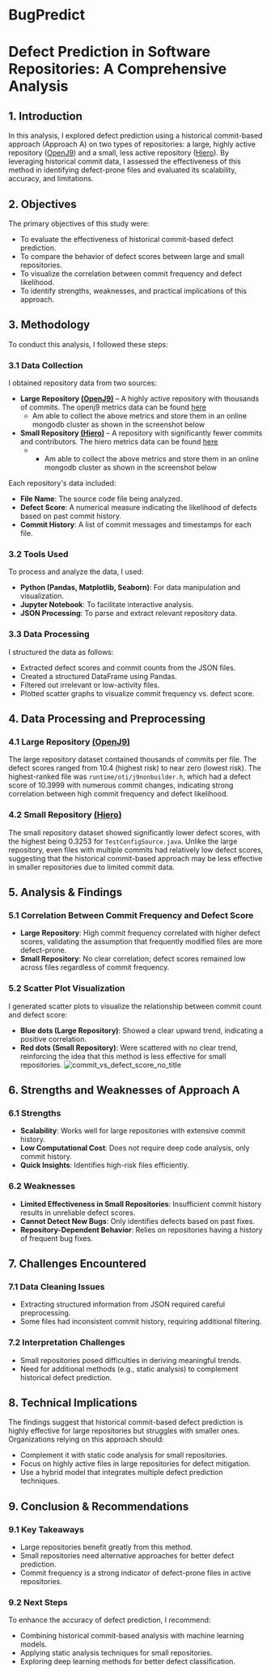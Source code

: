 # BugPredict

# Defect Prediction in Software Repositories: A Comprehensive Analysis

## 1. Introduction
In this analysis, I explored defect prediction using a historical commit-based approach (Approach A) on two types of repositories: a large, highly active repository ([OpenJ9](https://github.com/eclipse-openj9/openj9)) and a small, less active repository ([Hiero](https://github.com/OpenElements/hiero-enterprise-java)). By leveraging historical commit data, I assessed the effectiveness of this method in identifying defect-prone files and evaluated its scalability, accuracy, and limitations.

## 2. Objectives
The primary objectives of this study were:
- To evaluate the effectiveness of historical commit-based defect prediction.
- To compare the behavior of defect scores between large and small repositories.
- To visualize the correlation between commit frequency and defect likelihood.
- To identify strengths, weaknesses, and practical implications of this approach.

## 3. Methodology
To conduct this analysis, I followed these steps:

### 3.1 Data Collection
I obtained repository data from two sources:
- **Large Repository [(OpenJ9)](https://github.com/eclipse-openj9/openj9)** – A highly active repository with thousands of commits. The openj9 metrics data can be found [here](https://github.com/Ndacyayisenga-droid/BugPredict/blob/master/openj9Metrics.json)
  - Am able to collect the above metrics and store them in an online mongodb cluster as shown in the screenshot below
- **Small Repository [(Hiero)](https://github.com/OpenElements/hiero-enterprise-java)** – A repository with significantly fewer commits and contributors. The hiero metrics data can be found [here](https://github.com/Ndacyayisenga-droid/BugPredict/blob/master/hieroMetrics.json)
  - - Am able to collect the above metrics and store them in an online mongodb cluster as shown in the screenshot below 

Each repository's data included:
- **File Name**: The source code file being analyzed.
- **Defect Score**: A numerical measure indicating the likelihood of defects based on past commit history.
- **Commit History**: A list of commit messages and timestamps for each file.

### 3.2 Tools Used
To process and analyze the data, I used:
- **Python (Pandas, Matplotlib, Seaborn)**: For data manipulation and visualization.
- **Jupyter Notebook**: To facilitate interactive analysis.
- **JSON Processing**: To parse and extract relevant repository data.

### 3.3 Data Processing
I structured the data as follows:
- Extracted defect scores and commit counts from the JSON files.
- Created a structured DataFrame using Pandas.
- Filtered out irrelevant or low-activity files.
- Plotted scatter graphs to visualize commit frequency vs. defect score.

## 4. Data Processing and Preprocessing

### 4.1 Large Repository [(OpenJ9)](https://github.com/eclipse-openj9/openj9)
The large repository dataset contained thousands of commits per file. The defect scores ranged from 10.4 (highest risk) to near zero (lowest risk). The highest-ranked file was `runtime/oti/j9nonbuilder.h`, which had a defect score of 10.3999 with numerous commit changes, indicating strong correlation between high commit frequency and defect likelihood.

### 4.2 Small Repository [(Hiero)](https://github.com/OpenElements/hiero-enterprise-java)
The small repository dataset showed significantly lower defect scores, with the highest being 0.3253 for `TestConfigSource.java`. Unlike the large repository, even files with multiple commits had relatively low defect scores, suggesting that the historical commit-based approach may be less effective in smaller repositories due to limited commit data.

## 5. Analysis & Findings

### 5.1 Correlation Between Commit Frequency and Defect Score
- **Large Repository**: High commit frequency correlated with higher defect scores, validating the assumption that frequently modified files are more defect-prone.
- **Small Repository**: No clear correlation; defect scores remained low across files regardless of commit frequency.

### 5.2 Scatter Plot Visualization
I generated scatter plots to visualize the relationship between commit count and defect score:
- **Blue dots (Large Repository)**: Showed a clear upward trend, indicating a positive correlation.
- **Red dots (Small Repository)**: Were scattered with no clear trend, reinforcing the idea that this method is less effective for small repositories.
![commit_vs_defect_score_no_title](https://github.com/user-attachments/assets/72eb9d89-99a6-4ef9-a60c-8fe7a4d8a49c)

## 6. Strengths and Weaknesses of Approach A

### 6.1 Strengths
- **Scalability**: Works well for large repositories with extensive commit history.
- **Low Computational Cost**: Does not require deep code analysis, only commit history.
- **Quick Insights**: Identifies high-risk files efficiently.

### 6.2 Weaknesses
- **Limited Effectiveness in Small Repositories**: Insufficient commit history results in unreliable defect scores.
- **Cannot Detect New Bugs**: Only identifies defects based on past fixes.
- **Repository-Dependent Behavior**: Relies on repositories having a history of frequent bug fixes.

## 7. Challenges Encountered

### 7.1 Data Cleaning Issues
- Extracting structured information from JSON required careful preprocessing.
- Some files had inconsistent commit history, requiring additional filtering.

### 7.2 Interpretation Challenges
- Small repositories posed difficulties in deriving meaningful trends.
- Need for additional methods (e.g., static analysis) to complement historical defect prediction.

## 8. Technical Implications
The findings suggest that historical commit-based defect prediction is highly effective for large repositories but struggles with smaller ones. Organizations relying on this approach should:
- Complement it with static code analysis for small repositories.
- Focus on highly active files in large repositories for defect mitigation.
- Use a hybrid model that integrates multiple defect prediction techniques.

## 9. Conclusion & Recommendations

### 9.1 Key Takeaways
- Large repositories benefit greatly from this method.
- Small repositories need alternative approaches for better defect prediction.
- Commit frequency is a strong indicator of defect-prone files in active repositories.

### 9.2 Next Steps
To enhance the accuracy of defect prediction, I recommend:
- Combining historical commit-based analysis with machine learning models.
- Applying static analysis techniques for small repositories.
- Exploring deep learning methods for better defect classification.
